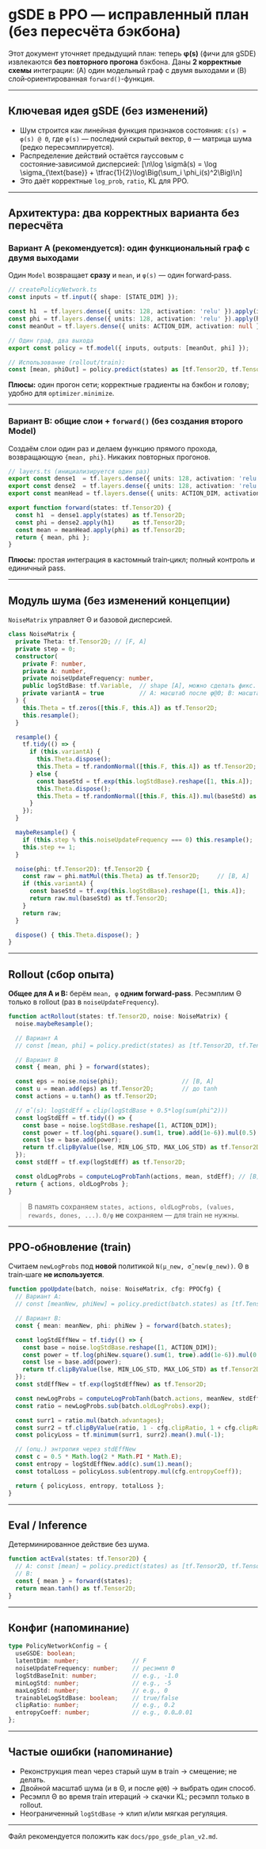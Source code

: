 # gSDE в PPO — исправленный план (без пересчёта бэкбона)

Этот документ уточняет предыдущий план: теперь **φ(s)** (фичи для gSDE) извлекаются **без повторного прогона** бэкбона. Даны **2 корректные схемы** интеграции: (A) один модельный граф с двумя выходами и (B) слой‑ориентированная `forward()`-функция.

---

## Ключевая идея gSDE (без изменений)

- Шум строится как линейная функция признаков состояния: `ε(s) = φ(s) @ Θ`, где `φ(s)` — последний скрытый вектор, `Θ` — матрица шума (редко пересэмплируется).  
- Распределение действий остаётся гауссовым с состояние‑зависимой дисперсией:
  \[\n\log \sigmâ(s) = \log \sigma_{\text{base}} + \tfrac{1}{2}\log\Big(\sum_i \phi_i(s)^2\Big)\n\]
- Это даёт корректные `log_prob`, `ratio`, KL для PPO.

---

## Архитектура: два корректных варианта без пересчёта

### Вариант A (рекомендуется): **один функциональный граф с двумя выходами**

Один `Model` возвращает **сразу** и `mean`, и `φ(s)` — один forward‑pass.

```ts
// createPolicyNetwork.ts
const inputs = tf.input({ shape: [STATE_DIM] });

const h1  = tf.layers.dense({ units: 128, activation: 'relu' }).apply(inputs) as tf.SymbolicTensor;
const phi = tf.layers.dense({ units: 128, activation: 'relu' }).apply(h1)     as tf.SymbolicTensor; // φ(s)
const meanOut = tf.layers.dense({ units: ACTION_DIM, activation: null }).apply(phi) as tf.SymbolicTensor;

// Один граф, два выхода
export const policy = tf.model({ inputs, outputs: [meanOut, phi] });

// Использование (rollout/train):
const [mean, phiOut] = policy.predict(states) as [tf.Tensor2D, tf.Tensor2D];
```

**Плюсы:** один прогон сети; корректные градиенты на бэкбон и голову; удобно для `optimizer.minimize`.

---

### Вариант B: **общие слои + `forward()`** (без создания второго Model)

Создаём слои один раз и делаем функцию прямого прохода, возвращающую `{mean, phi}`. Никаких повторных прогонов.

```ts
// layers.ts (инициализируется один раз)
export const dense1  = tf.layers.dense({ units: 128, activation: 'relu' });
export const dense2  = tf.layers.dense({ units: 128, activation: 'relu' }); // φ‑layer
export const meanHead = tf.layers.dense({ units: ACTION_DIM, activation: null });

export function forward(states: tf.Tensor2D) {
  const h1  = dense1.apply(states) as tf.Tensor2D;
  const phi = dense2.apply(h1)     as tf.Tensor2D;
  const mean = meanHead.apply(phi) as tf.Tensor2D;
  return { mean, phi };
}
```

**Плюсы:** простая интеграция в кастомный train‑цикл; полный контроль и единичный pass.

---

## Модуль шума (без изменений концепции)

`NoiseMatrix` управляет Θ и базовой дисперсией.

```ts
class NoiseMatrix {
  private Theta: tf.Tensor2D; // [F, A]
  private step = 0;
  constructor(
    private F: number,
    private A: number,
    private noiseUpdateFrequency: number,
    public logStdBase: tf.Variable,  // shape [A], можно сделать фикс.
    private variantA = true          // A: масштаб после φ@Θ; B: масштаб внутри Θ
  ) {
    this.Theta = tf.zeros([this.F, this.A]) as tf.Tensor2D;
    this.resample();
  }

  resample() {
    tf.tidy(() => {
      if (this.variantA) {
        this.Theta.dispose();
        this.Theta = tf.randomNormal([this.F, this.A]) as tf.Tensor2D;          // Θ ~ N(0, I)
      } else {
        const baseStd = tf.exp(this.logStdBase).reshape([1, this.A]);
        this.Theta.dispose();
        this.Theta = tf.randomNormal([this.F, this.A]).mul(baseStd) as tf.Tensor2D; // Θ ~ N(0, diag(σ_base^2))
      }
    });
  }

  maybeResample() {
    if (this.step % this.noiseUpdateFrequency === 0) this.resample();
    this.step += 1;
  }

  noise(phi: tf.Tensor2D): tf.Tensor2D {
    const raw = phi.matMul(this.Theta) as tf.Tensor2D;     // [B, A]
    if (this.variantA) {
      const baseStd = tf.exp(this.logStdBase).reshape([1, this.A]);
      return raw.mul(baseStd) as tf.Tensor2D;
    }
    return raw;
  }

  dispose() { this.Theta.dispose(); }
}
```

---

## Rollout (сбор опыта)

**Общее для A и B:** берём `mean, φ` **одним forward‑pass**. Ресэмплим Θ только в rollout (раз в `noiseUpdateFrequency`).

```ts
function actRollout(states: tf.Tensor2D, noise: NoiseMatrix) {
  noise.maybeResample();

  // Вариант A
  // const [mean, phi] = policy.predict(states) as [tf.Tensor2D, tf.Tensor2D];

  // Вариант B
  const { mean, phi } = forward(states);

  const eps = noise.noise(phi);                  // [B, A]
  const u = mean.add(eps) as tf.Tensor2D;        // до tanh
  const actions = u.tanh() as tf.Tensor2D;

  // σ̂(s): logStdEff = clip(logStdBase + 0.5*log(sum(phi^2)))
  const logStdEff = tf.tidy(() => {
    const base = noise.logStdBase.reshape([1, ACTION_DIM]);
    const power = tf.log(phi.square().sum(1, true).add(1e-6)).mul(0.5);
    const lse = base.add(power);
    return tf.clipByValue(lse, MIN_LOG_STD, MAX_LOG_STD) as tf.Tensor2D;
  });
  const stdEff = tf.exp(logStdEff) as tf.Tensor2D;

  const oldLogProbs = computeLogProbTanh(actions, mean, stdEff); // [B]
  return { actions, oldLogProbs };
}
```

> В память сохраняем `states, actions, oldLogProbs, (values, rewards, dones, ...)`. `Θ/φ` **не** сохраняем — для train не нужны.

---

## PPO‑обновление (train)

Считаем `newLogProbs` под **новой** политикой `N(μ_new, σ̂_new(φ_new))`. Θ в train‑шаге **не используется**.

```ts
function ppoUpdate(batch, noise: NoiseMatrix, cfg: PPOCfg) {
  // Вариант A:
  // const [meanNew, phiNew] = policy.predict(batch.states) as [tf.Tensor2D, tf.Tensor2D];

  // Вариант B:
  const { mean: meanNew, phi: phiNew } = forward(batch.states);

  const logStdEffNew = tf.tidy(() => {
    const base = noise.logStdBase.reshape([1, ACTION_DIM]);
    const power = tf.log(phiNew.square().sum(1, true).add(1e-6)).mul(0.5);
    const lse = base.add(power);
    return tf.clipByValue(lse, MIN_LOG_STD, MAX_LOG_STD) as tf.Tensor2D;
  });
  const stdEffNew = tf.exp(logStdEffNew) as tf.Tensor2D;

  const newLogProbs = computeLogProbTanh(batch.actions, meanNew, stdEffNew);
  const ratio = newLogProbs.sub(batch.oldLogProbs).exp();

  const surr1 = ratio.mul(batch.advantages);
  const surr2 = tf.clipByValue(ratio, 1 - cfg.clipRatio, 1 + cfg.clipRatio).mul(batch.advantages);
  const policyLoss = tf.minimum(surr1, surr2).mean().mul(-1);

  // (опц.) энтропия через stdEffNew
  const c = 0.5 * Math.log(2 * Math.PI * Math.E);
  const entropy = logStdEffNew.add(c).sum(1).mean();
  const totalLoss = policyLoss.sub(entropy.mul(cfg.entropyCoeff));

  return { policyLoss, entropy, totalLoss };
}
```

---

## Eval / Inference

Детерминированное действие без шума.

```ts
function actEval(states: tf.Tensor2D) {
  // A: const [mean] = policy.predict(states) as [tf.Tensor2D, tf.Tensor2D];
  // B:
  const { mean } = forward(states);
  return mean.tanh() as tf.Tensor2D;
}
```

---

## Конфиг (напоминание)

```ts
type PolicyNetworkConfig = {
  useGSDE: boolean;
  latentDim: number;               // F
  noiseUpdateFrequency: number;    // ресэмпл Θ
  logStdBaseInit: number;          // e.g., -1.0
  minLogStd: number;               // e.g., -5
  maxLogStd: number;               // e.g., 0
  trainableLogStdBase: boolean;    // true/false
  clipRatio: number;               // e.g., 0.2
  entropyCoeff: number;            // e.g., 0.0…0.01
};
```

---

## Частые ошибки (напоминание)

- Реконструкция mean через старый шум в train → смещение; не делать.
- Двойной масштаб шума (и в Θ, и после `φ@Θ`) → выбрать один способ.
- Ресэмпл Θ во время train итераций → скачки KL; ресэмпл только в rollout.
- Неограниченный `logStdBase` → клип и/или мягкая регуляция.

---

Файл рекомендуется положить как `docs/ppo_gsde_plan_v2.md`.
